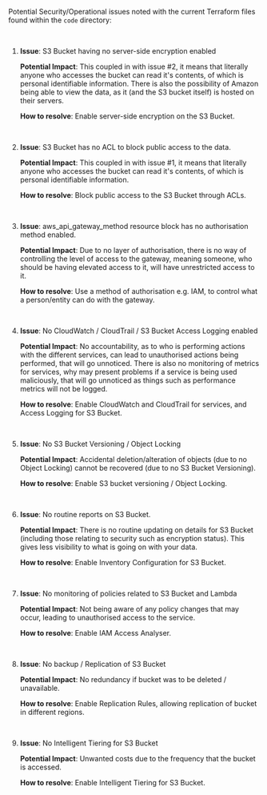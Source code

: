 Potential Security/Operational issues noted with the current Terraform files found within the `code` directory:

<br>

1.  **Issue**: S3 Bucket having no server-side encryption enabled

    **Potential Impact**: This coupled in with issue #2, it means that literally anyone who accesses the bucket can read it's contents, of which is personal identifiable information. There is also the possibility of Amazon being able to view the data, as it (and the S3 bucket itself) is hosted on their servers.

    **How to resolve**: Enable server-side encryption on the S3 Bucket.

<br>

2.  **Issue**: S3 Bucket has no ACL to block public access to the data.

    **Potential Impact**: This coupled in with issue #1, it means that literally anyone who accesses the bucket can read it's contents, of which is personal identifiable information.

    **How to resolve**: Block public access to the S3 Bucket through ACLs.

<br>

3.  **Issue**: aws_api_gateway_method resource block has no authorisation method enabled.

    **Potential Impact**: Due to no layer of authorisation, there is no way of controlling the level of access to the gateway, meaning someone, who should be having elevated access to it, will have unrestricted access to it.

    **How to resolve**: Use a method of authorisation e.g. IAM, to control what a person/entity can do with the gateway.

<br>

4.  **Issue**: No CloudWatch / CloudTrail / S3 Bucket Access Logging enabled

    **Potential Impact**: No accountability, as to who is performing actions with the different services, can lead to unauthorised actions being performed, that will go unnoticed. There is also no monitoring of metrics for services, why may present problems if a service is being used maliciously, that will go unnoticed as things such as performance metrics will not be logged.

    **How to resolve**: Enable CloudWatch and CloudTrail for services, and Access Logging for S3 Bucket.

<br>

5.  **Issue**: No S3 Bucket Versioning / Object Locking

    **Potential Impact**: Accidental deletion/alteration of objects (due to no Object Locking) cannot be recovered (due to no S3 Bucket Versioning).

    **How to resolve**: Enable S3 bucket versioning / Object Locking.

<br>

6.  **Issue**: No routine reports on S3 Bucket.

    **Potential Impact**: There is no routine updating on details for S3 Bucket (including those relating to security such as encryption status). This gives less visibility to what is going on with your data.

    **How to resolve**: Enable Inventory Configuration for S3 Bucket.

<br>

7.  **Issue**: No monitoring of policies related to S3 Bucket and Lambda

    **Potential Impact**: Not being aware of any policy changes that may occur, leading to unauthorised access to the service.

    **How to resolve**: Enable IAM Access Analyser.

<br>

8.  **Issue**: No backup / Replication of S3 Bucket

    **Potential Impact**: No redundancy if bucket was to be deleted / unavailable.

    **How to resolve**: Enable Replication Rules, allowing replication of bucket in different regions.

<br>

9.  **Issue**: No Intelligent Tiering for S3 Bucket

    **Potential Impact**: Unwanted costs due to the frequency that the bucket is accessed.

    **How to resolve**: Enable Intelligent Tiering for S3 Bucket.